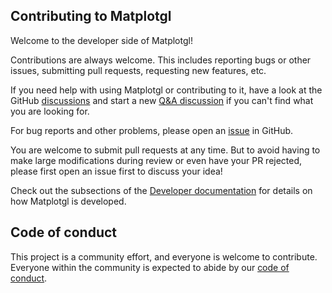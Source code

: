## Contributing to Matplotgl

Welcome to the developer side of Matplotgl!

Contributions are always welcome.
This includes reporting bugs or other issues, submitting pull requests, requesting new features, etc.

If you need help with using Matplotgl or contributing to it, have a look at the GitHub [discussions](https://github.com/scipp/matplotgl/discussions) and start a new [Q&A discussion](https://github.com/scipp/matplotgl/discussions/categories/q-a) if you can't find what you are looking for.

For bug reports and other problems, please open an [issue](https://github.com/scipp/matplotgl/issues/new) in GitHub.

You are welcome to submit pull requests at any time.
But to avoid having to make large modifications during review or even have your PR rejected, please first open an issue first to discuss your idea!

Check out the subsections of the [Developer documentation](https://scipp.github.io/matplotgl/developer/index.html) for details on how Matplotgl is developed.

## Code of conduct

This project is a community effort, and everyone is welcome to contribute.
Everyone within the community is expected to abide by our [code of conduct](https://github.com/scipp/matplotgl/blob/main/CODE_OF_CONDUCT.md).
